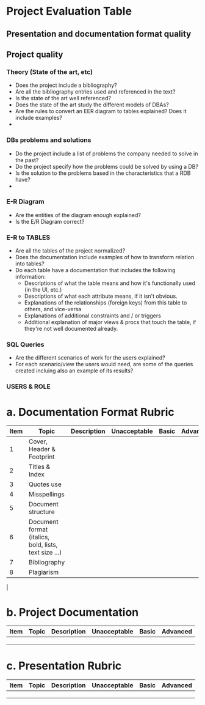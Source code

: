 # Project Evaluation Table

## Presentation and documentation format quality

## Project quality


### Theory (State of the art, etc)
 * Does the project include a bibliography? 
 * Are all the bibliography entries used and referenced in the text?
 * Is the state of the art well referenced?
 * Does the state of the art study the different models of DBAs?
 * Are the rules to convert an EER diagram to tables explained? Does it include examples?
 *  


### DBs problems and solutions
 * Do the project include a list of problems the company needed to solve in the past?
 * Do the project specify how the problems could be solved by using a DB?
 * Is the solution to the problems based in the characteristics that a RDB have?
 * 


### E-R Diagram  
 * Are the entities of the diagram enough explained?
 * Is the E/R Diagram correct?

### E-R to TABLES

* Are all the tables of the project normalized?  
* Does the documentation include examples of how to transform relation into tables?
* Do each table have a documentation that includes the following information:
    * Descriptions of what the table means and how it's functionally used (in the UI, etc.)
     * Descriptions of what each attribute means, if it isn't obvious.
    * Explanations of the relationships (foreign keys) from this table to others, and vice-versa
    * Explanations of additional constraints and / or triggers
    * Additional explanation of major views & procs that touch the table, if they're not well documented already.

### SQL Queries
 * Are the different scenarios of work for the users explained?
 * For each scenario/view the users would need, are some of the queries created incluing also an example of its results?

### USERS & ROLE

# a. Documentation Format Rubric

| Item | Topic | Description | Unacceptable | Basic | Advanced |
|------|-------|-------------|--------------|-------|----------|
|  1   | Cover, Header & Footprint       |             |              |       |          |
|  2   |  Titles & Index     |             |              |       |          |
|  3   |  Quotes use     |             |              |       |          |
|  4   | Misspellings       |             |              |       |          |
|  5   |   Document structure    |             |              |       |          |
|  6   |   Document format (italics, bold, lists, text size ...)    |             |              |       |          |
|  7   |   Bibliography    |             |              |       |          |
|  8   |  Plagiarism     |             |              |       |
|





# b. Project Documentation  

| Item | Topic | Description | Unacceptable | Basic | Advanced |
|------|-------|-------------|--------------|-------|----------|
|      |       |             |              |       |          |
|      |       |             |              |       |          |
|      |       |             |              |       |          |

# c. Presentation Rubric 

| Item | Topic | Description | Unacceptable | Basic | Advanced |
|------|-------|-------------|--------------|-------|----------|
|      |       |             |              |       |          |
|      |       |             |              |       |          |
|      |       |             |              |       |          |
